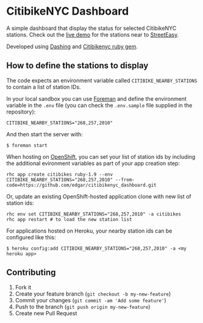 # CitibikeNYC Dashboard

A simple dashboard that display the status for selected CitibikeNYC stations. Check out the [live demo](http://se-citibike.herokuapp.com) for the stations near to [StreetEasy](http://streeteasy.com).

Developed using [Dashing](http://shopify.github.com/dashing) and [Citibikenyc ruby gem](http://github.com/edgar/citibikenyc).

## How to define the stations to display

The code expects an environment variable called `CITIBIKE_NEARBY_STATIONS` to contain a list of station IDs.

In your local sandbox you can use [Foreman](http://github.com/ddollar/foreman) and define the environment variable in the `.env` file (you can check the `.env.sample` file supplied in the repository):

    CITIBIKE_NEARBY_STATIONS="268,257,2010"

And then start the server with:

    $ foreman start

When hosting on [OpenShift](http://openshift.github.io/), you can set your list of station ids by including the additional evironment variables as part of your app creation step:

    rhc app create citibikes ruby-1.9 --env CITIBIKE_NEARBY_STATIONS="268,257,2010" --from-code=https://github.com/edgar/citibikenyc_dashboard.git

Or, update an existing OpenShift-hosted application clone with new list of station ids:

    rhc env set CITIBIKE_NEARBY_STATIONS="268,257,2010" -a citibikes
    rhc app restart # to load the new station list

For applications hosted on Heroku, your nearby station ids can be configured like this:

    $ heroku config:add CITIBIKE_NEARBY_STATIONS="268,257,2010" -a <my heroku app>

## Contributing

1. Fork it
2. Create your feature branch (`git checkout -b my-new-feature`)
3. Commit your changes (`git commit -am 'Add some feature'`)
4. Push to the branch (`git push origin my-new-feature`)
5. Create new Pull Request


